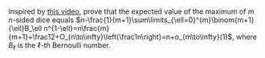 Inspired by [this video][1], prove that the expected value of the maximum of $m$ $n$-sided dice equals
$n-\frac{1}{m+1}\sum\limits_{\ell=0}^{m}\binom{m+1}{\ell}B_\ell n^{1-\ell}=n\frac{m}{m+1}+\frac12+O_{n\to\infty}\left(\frac1n\right)=n+o_{m\to\infty}(1)$, where $B_\ell$
is the $\ell$-th Bernoulli number.

[1]:https://www.youtube.com/watch?v=X_DdGRjtwAo
